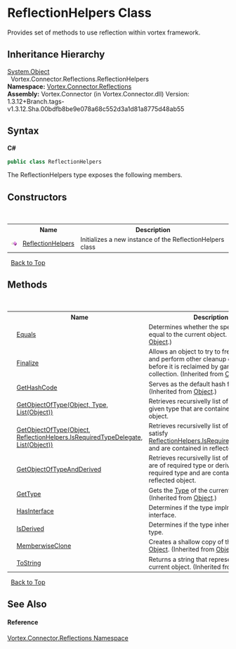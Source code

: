 # ReflectionHelpers Class
 

Provides set of methods to use reflection within vortex framework.


## Inheritance Hierarchy
<a href="https://docs.microsoft.com/dotnet/api/system.object" target="_blank">System.Object</a><br />&nbsp;&nbsp;Vortex.Connector.Reflections.ReflectionHelpers<br />
**Namespace:**&nbsp;<a href="N_Vortex_Connector_Reflections.md">Vortex.Connector.Reflections</a><br />**Assembly:**&nbsp;Vortex.Connector (in Vortex.Connector.dll) Version: 1.3.12+Branch.tags-v1.3.12.Sha.00bdfb8be9e078a68c552d3a1d81a8775d48ab55

## Syntax

**C#**<br />
``` C#
public class ReflectionHelpers
```

The ReflectionHelpers type exposes the following members.


## Constructors
&nbsp;<table><tr><th></th><th>Name</th><th>Description</th></tr><tr><td>![Public method](media/pubmethod.gif "Public method")</td><td><a href="M_Vortex_Connector_Reflections_ReflectionHelpers__ctor.md">ReflectionHelpers</a></td><td>
Initializes a new instance of the ReflectionHelpers class</td></tr></table>&nbsp;
<a href="#reflectionhelpers-class">Back to Top</a>

## Methods
&nbsp;<table><tr><th></th><th>Name</th><th>Description</th></tr><tr><td>![Public method](media/pubmethod.gif "Public method")</td><td><a href="https://docs.microsoft.com/dotnet/api/system.object.equals#System_Object_Equals_System_Object_" target="_blank">Equals</a></td><td>
Determines whether the specified object is equal to the current object.
 (Inherited from <a href="https://docs.microsoft.com/dotnet/api/system.object" target="_blank">Object</a>.)</td></tr><tr><td>![Protected method](media/protmethod.gif "Protected method")</td><td><a href="https://docs.microsoft.com/dotnet/api/system.object.finalize#System_Object_Finalize" target="_blank">Finalize</a></td><td>
Allows an object to try to free resources and perform other cleanup operations before it is reclaimed by garbage collection.
 (Inherited from <a href="https://docs.microsoft.com/dotnet/api/system.object" target="_blank">Object</a>.)</td></tr><tr><td>![Public method](media/pubmethod.gif "Public method")</td><td><a href="https://docs.microsoft.com/dotnet/api/system.object.gethashcode#System_Object_GetHashCode" target="_blank">GetHashCode</a></td><td>
Serves as the default hash function.
 (Inherited from <a href="https://docs.microsoft.com/dotnet/api/system.object" target="_blank">Object</a>.)</td></tr><tr><td>![Public method](media/pubmethod.gif "Public method")![Static member](media/static.gif "Static member")</td><td><a href="M_Vortex_Connector_Reflections_ReflectionHelpers_GetObjectOfType.md">GetObjectOfType(Object, Type, List(Object))</a></td><td>
Retrieves recursivelly list of objects of given type that are contained in reflected object.</td></tr><tr><td>![Public method](media/pubmethod.gif "Public method")![Static member](media/static.gif "Static member")</td><td><a href="M_Vortex_Connector_Reflections_ReflectionHelpers_GetObjectOfType_1.md">GetObjectOfType(Object, ReflectionHelpers.IsRequiredTypeDelegate, List(Object))</a></td><td>
Retrieves recursivelly list of objects that satisfy <a href="T_Vortex_Connector_Reflections_ReflectionHelpers_IsRequiredTypeDelegate.md">ReflectionHelpers.IsRequiredTypeDelegate</a> and are contained in reflected object.</td></tr><tr><td>![Public method](media/pubmethod.gif "Public method")![Static member](media/static.gif "Static member")</td><td><a href="M_Vortex_Connector_Reflections_ReflectionHelpers_GetObjectOfTypeAndDerived.md">GetObjectOfTypeAndDerived</a></td><td>
Retrieves recursivelly list of objects that are of required type or derive from the required type and are contained in reflected object.</td></tr><tr><td>![Public method](media/pubmethod.gif "Public method")</td><td><a href="https://docs.microsoft.com/dotnet/api/system.object.gettype#System_Object_GetType" target="_blank">GetType</a></td><td>
Gets the <a href="https://docs.microsoft.com/dotnet/api/system.type" target="_blank">Type</a> of the current instance.
 (Inherited from <a href="https://docs.microsoft.com/dotnet/api/system.object" target="_blank">Object</a>.)</td></tr><tr><td>![Public method](media/pubmethod.gif "Public method")![Static member](media/static.gif "Static member")</td><td><a href="M_Vortex_Connector_Reflections_ReflectionHelpers_HasInterface.md">HasInterface</a></td><td>
Determines if the type implments given interface.</td></tr><tr><td>![Public method](media/pubmethod.gif "Public method")![Static member](media/static.gif "Static member")</td><td><a href="M_Vortex_Connector_Reflections_ReflectionHelpers_IsDerived.md">IsDerived</a></td><td>
Determines if the type inherits from given type.</td></tr><tr><td>![Protected method](media/protmethod.gif "Protected method")</td><td><a href="https://docs.microsoft.com/dotnet/api/system.object.memberwiseclone#System_Object_MemberwiseClone" target="_blank">MemberwiseClone</a></td><td>
Creates a shallow copy of the current <a href="https://docs.microsoft.com/dotnet/api/system.object" target="_blank">Object</a>.
 (Inherited from <a href="https://docs.microsoft.com/dotnet/api/system.object" target="_blank">Object</a>.)</td></tr><tr><td>![Public method](media/pubmethod.gif "Public method")</td><td><a href="https://docs.microsoft.com/dotnet/api/system.object.tostring#System_Object_ToString" target="_blank">ToString</a></td><td>
Returns a string that represents the current object.
 (Inherited from <a href="https://docs.microsoft.com/dotnet/api/system.object" target="_blank">Object</a>.)</td></tr></table>&nbsp;
<a href="#reflectionhelpers-class">Back to Top</a>

## See Also


#### Reference
<a href="N_Vortex_Connector_Reflections.md">Vortex.Connector.Reflections Namespace</a><br />